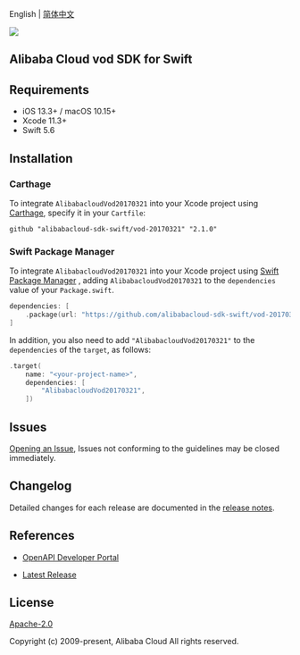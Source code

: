 English | [简体中文](README-CN.md)

![](https://aliyunsdk-pages.alicdn.com/icons/AlibabaCloud.svg)

## Alibaba Cloud vod SDK for Swift

## Requirements

- iOS 13.3+ / macOS 10.15+
- Xcode 11.3+
- Swift 5.6

## Installation

### Carthage

To integrate `AlibabacloudVod20170321` into your Xcode project using [Carthage](https://github.com/Carthage/Carthage), specify it in your `Cartfile`:

```ogdl
github "alibabacloud-sdk-swift/vod-20170321" "2.1.0"
```

### Swift Package Manager

To integrate `AlibabacloudVod20170321` into your Xcode project using [Swift Package Manager](https://swift.org/package-manager/) , adding `AlibabacloudVod20170321` to the `dependencies` value of your `Package.swift`.

```swift
dependencies: [
    .package(url: "https://github.com/alibabacloud-sdk-swift/vod-20170321.git", from: "2.1.0")
]
```

In addition, you also need to add `"AlibabacloudVod20170321"` to the `dependencies` of the `target`, as follows:

```swift
.target(
    name: "<your-project-name>",
    dependencies: [
        "AlibabacloudVod20170321",
    ])
```

## Issues

[Opening an Issue](https://github.com/alibabacloud-sdk-swift/vod-20170321/issues/new), Issues not conforming to the guidelines may be closed immediately.

## Changelog

Detailed changes for each release are documented in the [release notes](./ChangeLog.txt).

## References

* [OpenAPI Developer Portal](https://next.api.alibabacloud.com/home)
- [Latest Release](https://github.com/alibabacloud-sdk-swift/vod-20170321)

## License

[Apache-2.0](http://www.apache.org/licenses/LICENSE-2.0)

Copyright (c) 2009-present, Alibaba Cloud All rights reserved.
